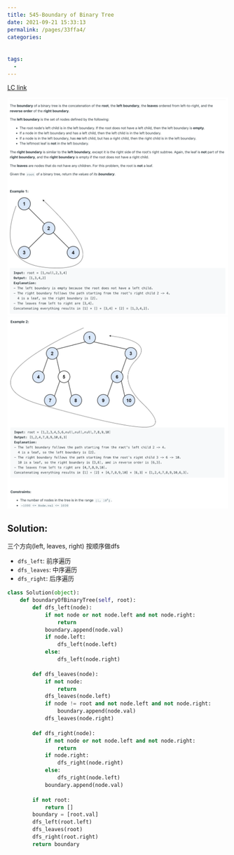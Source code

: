 ```yaml
---
title: 545-Boundary of Binary Tree
date: 2021-09-21 15:33:13
permalink: /pages/33ffa4/
categories:
  

tags:
  - 
---
```

[LC link](https://leetcode.com/problems/boundary-of-binary-tree/)


![](https://raw.githubusercontent.com/emmableu/image/master/545-0.png)
![](https://raw.githubusercontent.com/emmableu/image/master/545-1.png)

## Solution:
三个方向(left, leaves, right) 按顺序做dfs
- `dfs_left`: 前序遍历
- `dfs_leaves`: 中序遍历
- `dfs_right`: 后序遍历
```python
class Solution(object):
    def boundaryOfBinaryTree(self, root):
        def dfs_left(node):
            if not node or not node.left and not node.right:
                return
            boundary.append(node.val)
            if node.left:
                dfs_left(node.left)
            else:
                dfs_left(node.right)

        def dfs_leaves(node):
            if not node:
                return
            dfs_leaves(node.left)
            if node != root and not node.left and not node.right:
                boundary.append(node.val)
            dfs_leaves(node.right)

        def dfs_right(node):
            if not node or not node.left and not node.right:
                return
            if node.right:
                dfs_right(node.right)
            else:
                dfs_right(node.left)
            boundary.append(node.val)

        if not root:
            return []
        boundary = [root.val]
        dfs_left(root.left)
        dfs_leaves(root)
        dfs_right(root.right)
        return boundary
```
